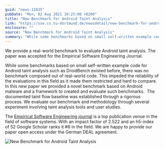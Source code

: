 ```yaml
---
guid: "news-12835"
pubDate: "Mon, 02 Aug 2021 10:25:00 +0200"
title: "New Benchmark for Android Taint Analysis"
link: "https://sse.cs.tu-dortmund.de/newsdetail/new-benchmark-for-android-taint-analysis-12835/"
enclosure: ""
source: "New Benchmark for Android Taint Analysis"
summary: "While some benchmarks based on small self-written example code for Android taint analysis such as DroidBench existed before, there was no benchmark composed out of real-world code."
---
```

We provide a real-world benchmark to evaluate Android taint analysis. The paper was accepted for the Empirical Software Engineering Journal.

While some benchmarks based on small self-written example code for Android taint analysis such as DroidBench existed before, there was no benchmark composed out of real-world code. This impeded the reliability of the evaluations in this field as it made them restricted and hard to compare. In this new paper we provided a novel benchmark based on Android malware and a framework to created and evaluate such benchmarks.  The documented taint flow baseline was established through a rigorous process. We evaluate our benchmark and methodology through several experiment involving taint analysis tools and user studies.

The [Empirical Software Engineering journal](https://www.springer.com/journal/10664) is a top publication venue in the field of software systems. With an impact factor of 2.522 and an h5-index of 52 Google Scholar ranks it #6 in the field. We are happy to provide our paper open access under the German DEAL agreement.

![New Benchmark for Android Taint Analysis](/images/news-12835_2.png)
